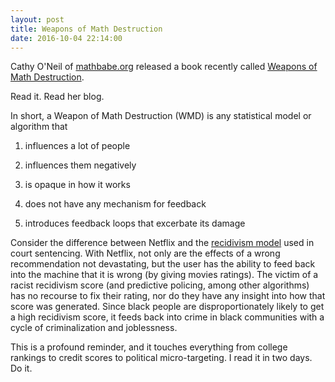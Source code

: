 ```yaml
---
layout: post
title: Weapons of Math Destruction
date: 2016-10-04 22:14:00
---
```


Cathy O'Neil of [mathbabe.org](https://mathbabe.org/) released a book recently called [Weapons of Math Destruction](https://www.amazon.com/Weapons-Math-Destruction-Increases-Inequality/dp/0553418815).

Read it. Read her blog.

In short, a Weapon of Math Destruction (WMD) is any statistical model or algorithm that

1) influences a lot of people

2) influences them negatively

3) is opaque in how it works

4) does not have any mechanism for feedback

5) introduces feedback loops that excerbate its damage

Consider the difference between Netflix and the [recidivism model](https://www.propublica.org/article/machine-bias-risk-assessments-in-criminal-sentencing) used in court sentencing. With Netflix, not only are the effects of a wrong recommendation not devastating, but the user has the ability to feed back into the machine that it is wrong (by giving movies ratings). The victim of a racist recidivism score (and predictive policing, among other algorithms) has no recourse to fix their rating, nor do they have any insight into how that score
was generated. Since black people are disproportionately likely to get a high recidivism score, it feeds back into crime in black communities with a cycle of criminalization and joblessness.

This is a profound reminder, and it touches everything from college rankings to credit scores to political micro-targeting. I read it in two days. Do it.
